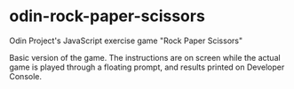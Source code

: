# odin-rock-paper-scissors
Odin Project's JavaScript exercise game "Rock Paper Scissors"

Basic version of the game. The instructions are on screen while the actual game is played through a floating prompt, and results printed on Developer Console.
